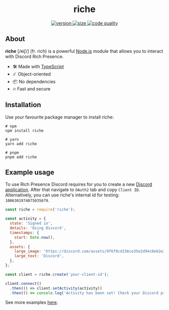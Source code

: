 <div align="center">
    <h1>riche</h1>
    <a href="https://www.npmjs.com/package/riche">
        <img alt="version" src="https://img.shields.io/npm/v/riche"/>
    </a>
    <a href="https://www.npmjs.com/package/riche">
        <img alt="size" src="https://img.shields.io/bundlephobia/min/riche"/>
    </a>
    <a href="https://app.codacy.com/gh/antsif-a/riche">
        <img alt="code quality" src="https://img.shields.io/codacy/grade/64bbec46eea34605be3480e590bdaf00"/>
    </a>
</div>

## About

**riche** [/ʀiʃ/] (fr. rich) is a powerful [Node.js](https://nodejs.org) module
that allows you to interact with Discord Rich Presence.

- :hammer_and_wrench: Made with [TypeScript](https://www.typescriptlang.org/)
- :comet: Object-oriented
- :package: No dependencies
- :fire: Fast and secure

## Installation

Use your favourite package manager to install riche:
```shell
# npm
npm install riche

# yarn
yarn add riche

# pnpm
pnpm add riche
```

## Example usage

To use Rich Presence Discord requires for you to create a new [Discord application](https://discord.com/developers/applications).
After that navigate to `OAuth2` tab and copy `Client ID`.
Alternatively, you can use riche's internal id for testing: `1006301974075035679`.

```javascript
const riche = require('riche');

const activity = {
  state: 'Signed in',
  details: 'Using Discord',
  timestamps: {
    start: Date.now(),
  },
  assets: {
    large_image: 'https://discord.com/assets/9f6f9cd156ce35e2d94c0e62e3eff462.png',
    large_text: 'Discord',
  },
};

const client = riche.create('your-client-id');

client.connect()
  .then(() => client.setActivity(activity))
  .then(() => console.log('Activity has been set! Check your Discord profile'));
```

See more examples [here](https://github.com/antsif-a/riche/tree/main/examples).
